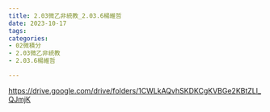 ```yaml
---
title: 2.03微乙非統教_2.03.6楊維哲
date: 2023-10-17
tags: 
categories:
- 02微積分
- 2.03微乙非統教
- 2.03.6楊維哲

---
```

https://drive.google.com/drive/folders/1CWLkAQvhSKDKCgKVBGe2KBtZLl_QJmjK
